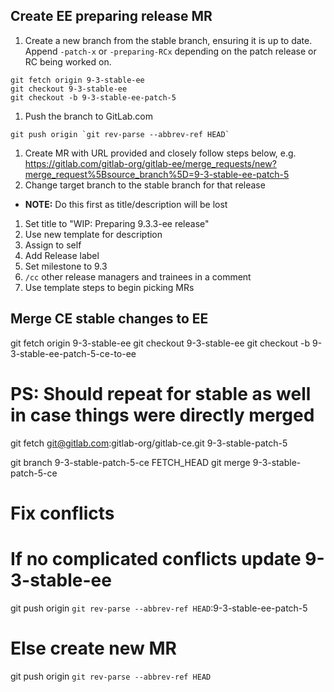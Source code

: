 ## Create EE preparing release MR

1. Create a new branch from the stable branch, ensuring it is up to date. Append `-patch-x` or `-preparing-RCx` depending on the patch release or RC being worked on.
```
git fetch origin 9-3-stable-ee
git checkout 9-3-stable-ee
git checkout -b 9-3-stable-ee-patch-5
```

1. Push the branch to GitLab.com
```
git push origin `git rev-parse --abbrev-ref HEAD`
```

1. Create MR with URL provided and closely follow steps below, e.g. https://gitlab.com/gitlab-org/gitlab-ee/merge_requests/new?merge_request%5Bsource_branch%5D=9-3-stable-ee-patch-5
1.  Change target branch to the stable branch for that release
  - **NOTE:** Do this first as title/description will be lost
1. Set title to "WIP: Preparing 9.3.3-ee release"
1. Use new template for description
1. Assign to self
1. Add Release label
1. Set milestone to 9.3
1. `/cc` other release managers and trainees in a comment
1. Use template steps to begin picking MRs


## Merge CE stable changes to EE

git fetch origin 9-3-stable-ee
git checkout 9-3-stable-ee
git checkout -b 9-3-stable-ee-patch-5-ce-to-ee

# PS: Should repeat for stable as well in case things were directly merged
git fetch git@gitlab.com:gitlab-org/gitlab-ce.git 9-3-stable-patch-5

git branch 9-3-stable-patch-5-ce FETCH_HEAD
git merge 9-3-stable-patch-5-ce

# Fix conflicts

# If no complicated conflicts update 9-3-stable-ee
git push origin `git rev-parse --abbrev-ref HEAD`:9-3-stable-ee-patch-5

# Else create new MR
git push origin `git rev-parse --abbrev-ref HEAD`
